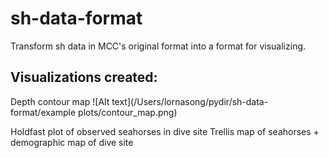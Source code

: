 sh-data-format
==============

Transform sh data in MCC's original format into a format for visualizing.

## Visualizations created:
Depth contour map
![Alt text](/Users/lornasong/pydir/sh-data-format/example plots/contour_map.png)

Holdfast plot of observed seahorses in dive site
Trellis map of seahorses + demographic map of dive site
